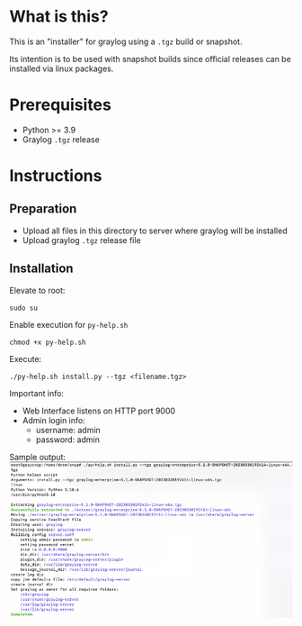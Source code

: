 # What is this?

This is an "installer" for graylog using a `.tgz` build or snapshot.

Its intention is to be used with snapshot builds since official releases can be installed via linux packages.

# Prerequisites

* Python >= 3.9
* Graylog `.tgz` release

# Instructions

## Preparation

* Upload all files in this directory to server where graylog will be installed
* Upload graylog `.tgz` release file

## Installation

Elevate to root:

```shell
sudo su
```

Enable execution for `py-help.sh`

```shell
chmod +x py-help.sh
```

Execute:

```shell
./py-help.sh install.py --tgz <filename.tgz>
```

Important info:

* Web Interface listens on HTTP port 9000
* Admin login info:
    * username: admin
    * password: admin

Sample output: ![](img/sample-output.png)